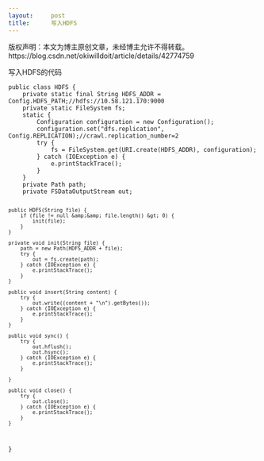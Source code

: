 ```yaml
---
layout:     post
title:      写入HDFS
---
```

<div id="article_content" class="article_content clearfix csdn-tracking-statistics" data-pid="blog" data-mod="popu_307" data-dsm="post">
								<div class="article-copyright">
					版权声明：本文为博主原创文章，未经博主允许不得转载。					https://blog.csdn.net/okiwilldoit/article/details/42774759				</div>
								            <link rel="stylesheet" href="https://csdnimg.cn/release/phoenix/template/css/ck_htmledit_views-f76675cdea.css">
						<div class="htmledit_views" id="content_views">
                
<p>写入HDFS的代码</p>
<p></p><pre><code class="language-java">public class HDFS {
	private static final String HDFS_ADDR = Config.HDFS_PATH;//hdfs://10.58.121.170:9000
	private static FileSystem fs;
	static {
		Configuration configuration = new Configuration();
		configuration.set("dfs.replication", Config.REPLICATION);//crawl.replication_number=2
		try {
			fs = FileSystem.get(URI.create(HDFS_ADDR), configuration);
		} catch (IOException e) {
			e.printStackTrace();
		}
	}
	private Path path;
	private FSDataOutputStream out;

	public HDFS(String file) {
		if (file != null &amp;&amp; file.length() &gt; 0) {
			init(file);
		}
	}

	private void init(String file) {
		path = new Path(HDFS_ADDR + file);
		try {
			out = fs.create(path);
		} catch (IOException e) {
			e.printStackTrace();
		}
	}

	public void insert(String content) {
		try {
			out.write((content + "\n").getBytes());
		} catch (IOException e) {
			e.printStackTrace();
		}
	}

	public void sync() {
		try {
			out.hflush();
			out.hsync();
		} catch (IOException e) {
			e.printStackTrace();
		}

	}

	public void close() {
		try {
			out.close();
		} catch (IOException e) {
			e.printStackTrace();
		}
	}
}
</code></pre><br><br>            </div>
                </div>
